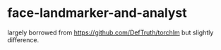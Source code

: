 # face-landmarker-and-analyst
largely borrowed from https://github.com/DefTruth/torchlm but slightly difference.
